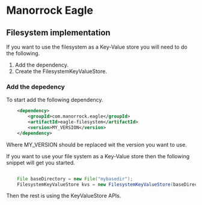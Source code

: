 # Manorrock Eagle

## Filesystem implementation

If you want to use the filesystem as a Key-Value store you will need to do the following.

1. Add the dependency.
2. Create the FilesystemKeyValueStore.

### Add the depedency

To start add the following dependency.

```xml
    <dependency>
        <groupId>com.manorrock.eagle</groupId>
        <artifactId>eagle-filesystem</artifactId>
        <version>MY_VERSION</version>
    </dependency>
```

Where MY_VERSION should be replaced wit the version you want to use.


If you want to use your file system as a Key-Value store then the following 
snippet will get you started.

```java

    File baseDirectory = new File("mybasedir");
    FilesystemKeyValueStore kvs = new FilesystemKeyValueStore(baseDirectory);
```

Then the rest is using the KeyValueStore APIs.
